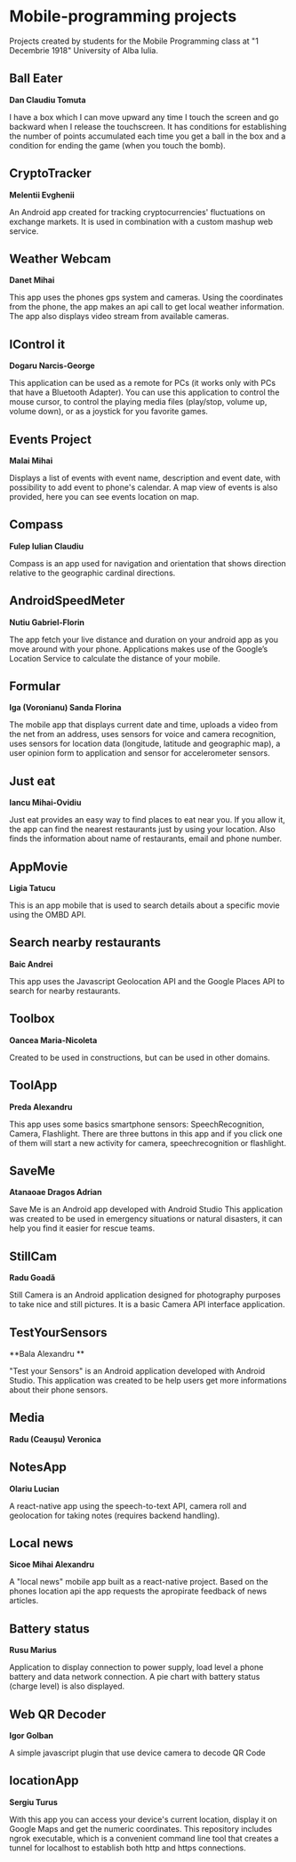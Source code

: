 # Mobile-programming projects
Projects created by students for the Mobile Programming class at "1 Decembrie 1918" University of Alba Iulia.


## Ball Eater
**Dan Claudiu Tomuta**

I have a box which I can move upward any time I touch the screen and go backward when I release the touchscreen. It has conditions for establishing the number of points accumulated each time you get a ball in the box and a condition for ending the game (when you touch the bomb).

## CryptoTracker
**Melentii Evghenii**

An Android app created for tracking cryptocurrencies' fluctuations on exchange markets. It is used in combination with a custom mashup web service.

## Weather Webcam
**Danet Mihai**

This app uses the phones gps system and cameras. Using the coordinates from the phone, the app makes an api call to get local weather information. The app also displays video stream from available cameras.

## IControl it
**Dogaru Narcis-George**

This application can be used as a remote for PCs (it works only with PCs that have a Bluetooth Adapter). You can use this application to control the mouse cursor, to control the playing media files (play/stop, volume up, volume down), or as a joystick for you favorite games.

## Events Project
**Malai Mihai**

Displays a list of events with event name, description and event date, with possibility to add event to phone's calendar. A map view of events is also provided, here you can see events location on map.

## Compass 
**Fulep Iulian Claudiu**

Compass is an app used for navigation and orientation that shows direction relative to the geographic cardinal directions.

## AndroidSpeedMeter
**Nutiu Gabriel-Florin**

The app fetch your live distance and duration on your android app as you move around with your phone. Applications makes use of the Google’s Location Service to calculate the distance of your mobile.

## Formular
**Iga (Voronianu) Sanda Florina**

The mobile app that displays current date and time, uploads a video from the net from an address, uses sensors for voice and camera recognition, uses sensors for location data (longitude, latitude and geographic map), a user opinion form to application and sensor for accelerometer sensors.

## Just eat
**Iancu Mihai-Ovidiu**

Just eat provides an easy way to find places to eat near you. If you allow it, the app can find the nearest restaurants just by using your location. Also finds the information about name of restaurants, email and phone number.

## AppMovie
**Ligia Tatucu**

This is an app mobile that is used to search details about a specific movie using the OMBD API.

## Search nearby restaurants
**Baic Andrei**

This app uses the Javascript Geolocation API and the Google Places API to search for nearby restaurants.

## Toolbox
**Oancea Maria-Nicoleta**

Created to be used in constructions, but can be used in other domains.

## ToolApp
**Preda Alexandru**

This app uses some basics smartphone sensors: SpeechRecognition, Camera, Flashlight. There are three buttons in this app and if you click one of them will start a new activity for camera, speechrecognition or flashlight.

## SaveMe
**Atanaoae Dragos Adrian**

Save Me is an Android app developed with Android Studio This application was created to be used in emergency situations or natural disasters, it can help you find it easier for rescue teams.

## StillCam 
**Radu Goadă**

Still Camera is an Android application designed for photography purposes to take nice and still pictures. It is a basic Camera API interface application.

## TestYourSensors
**Bala Alexandru **

"Test your Sensors" is an Android application developed with Android Studio. This application was created to be help users get more informations about their phone sensors.

## Media
**Radu (Ceaușu) Veronica**

## NotesApp
**Olariu Lucian**

A react-native app using the speech-to-text API, camera roll and geolocation for taking notes (requires backend handling).

## Local news
**Sicoe Mihai Alexandru**

A "local news" mobile app built as a react-native project. Based on the phones location api the app requests the apropirate feedback of news articles.

## Battery status
**Rusu Marius**

Application to display connection to power supply, load level a phone battery and data network connection. A pie chart with battery status (charge level) is also displayed.

## Web QR Decoder
**Igor Golban**

A simple javascript plugin that use device camera to decode QR Code

## locationApp
**Sergiu Turus**

With this app you can access your device's current location, display it on Google Maps and get the numeric coordinates. This repository includes ngrok executable, which is a convenient command line tool that creates a tunnel for localhost to establish both http and https connections.
